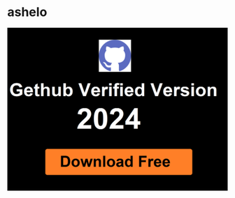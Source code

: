 # ashelo
[![12354](https://github.com/ansahas/ashelo/blob/8f3186101d29d0f611d7c3248d04c0925b28ff93/Entrepreneurship.png)](https://sites.google.com/view/actocad-free/)
